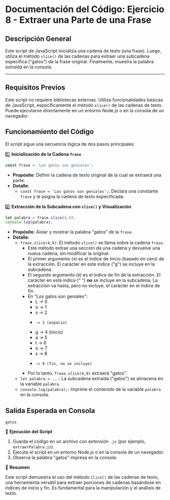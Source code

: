 # Documentación del Código: Ejercicio 8 - Extraer una Parte de una Frase

## Descripción General

Este script de JavaScript inicializa una cadena de texto (una frase). Luego, utiliza el método `slice()` de las cadenas para extraer una subcadena específica ("gatos") de la frase original. Finalmente, muestra la palabra extraída en la consola.

---

## Requisitos Previos

Este script no requiere bibliotecas externas. Utiliza funcionalidades básicas de JavaScript, específicamente el método `slice()` de las cadenas de texto. Puede ejecutarse directamente en un entorno Node.js o en la consola de un navegador.

## Funcionamiento del Código

El script sigue una secuencia lógica de dos pasos principales:

1️⃣ **Inicialización de la Cadena `frase`**

```js
const frase = 'Los gatos son geniales';
```

*   **Propósito**: Definir la cadena de texto original de la cual se extraerá una parte.
*   **Detalle**:
    *   `const frase = 'Los gatos son geniales';`: Declara una constante `frase` y le asigna la cadena de texto especificada.

2️⃣ **Extracción de la Subcadena con `slice()` y Visualización**

```js
let palabra = frase.slice(4,9);
console.log(palabra);
```

*   **Propósito**: Aislar y mostrar la palabra "gatos" de la `frase`.
*   **Detalle**:
    *   `frase.slice(4,9)`: El método `slice()` se llama sobre la cadena `frase`.
        *   Este método extrae una sección de una cadena y devuelve una nueva cadena, sin modificar la original.
        *   El primer argumento (`4`) es el índice de inicio (basado en cero) de la extracción. El carácter en este índice ("g") se incluye en la subcadena.
        *   El segundo argumento (`9`) es el índice de fin de la extracción. El carácter en este índice (" ") **no** se incluye en la subcadena. La extracción va hasta, pero no incluye, el carácter en el índice de fin.
        *   En "Los gatos son geniales":
            *   L -> 0
            *   o -> 1
            *   s -> 2
            *     -> 3 (espacio)
            *   g -> 4 (inicio)
            *   a -> 5
            *   t -> 6
            *   o -> 7
            *   s -> 8
            *     -> 9 (fin, no se incluye)
        *   Por lo tanto, `frase.slice(4,9)` extraerá "gatos".
    *   `let palabra = ...`: La subcadena extraída ("gatos") se almacena en la variable `palabra`.
    *   `console.log(palabra);`: Imprime el contenido de la variable `palabra` en la consola.

## Salida Esperada en Consola

```
gatos
```

🚀 **Ejecución del Script**

1.  Guarda el código en un archivo con extensión `.js` (por ejemplo, `extraerPalabra.js`).
2.  Ejecuta el script en un entorno Node.js o en la consola de un navegador.
3.  Observa la palabra "gatos" impresa en la consola.

🏁 **Resumen**

Este script demuestra el uso del método `slice()` de las cadenas de texto, una herramienta versátil para extraer porciones de cadenas basándose en índices de inicio y fin. Es fundamental para la manipulación y el análisis de texto.